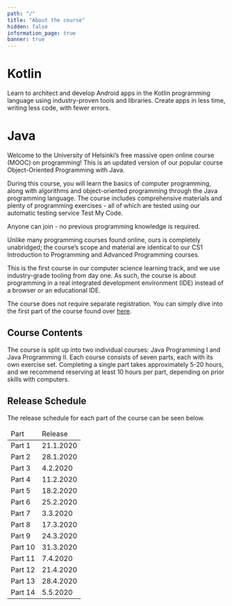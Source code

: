 ```yaml
---
path: "/"
title: "About the course"
hidden: false
information_page: true
banner: true
---
```


# Kotlin

<p>Learn to architect and develop Android apps in the Kotlin programming language using industry-proven tools and libraries. Create apps in less time, writing less code, with fewer errors.</p>

# Java

Welcome to the University of Helsinki’s free massive open online course (MOOC) on programming! This is an updated version of our popular course Object-Oriented Programming with Java.

During this course, you will learn the basics of computer programming, along with algorithms and object-oriented programming through the Java programming language. The course includes comprehensive materials and plenty of programming exercises - all of which are tested using our automatic testing service Test My Code.

Anyone can join - no previous programming knowledge is required.

Unlike many programming courses found online, ours is completely unabridged; the course’s scope and material are identical to our CS1 Introduction to Programming and Advanced Programming courses.

This is the first course in our computer science learning track, and we use industry-grade tooling from day one. As such, the course is about programming in a real integrated development environment (IDE) instead of a browser or an educational IDE.

The course does not require separate registration. You can simply dive into the first part of the course found over [here](/part-1).

## Course Contents

The course is split up into two individual courses: Java Programming I and Java Programming II. Each course consists of seven parts, each with its own exercise set. Completing a single part takes approximately 5-20 hours, and we recommend reserving at least 10 hours per part, depending on prior skills with computers.

## Release Schedule

The release schedule for each part of the course can be seen below.

<table>
  <thead>
    <tr>
      <td>Part</td>
      <td>Release</td>
    </tr>
  </th>
  <tbody>
    <tr>
      <td>Part 1</td>
      <td>21.1.2020</td>
    </tr>
    <tr>
      <td>Part 2</td>
      <td>28.1.2020</td>
    </tr>
    <tr>
      <td>Part 3</td>
      <td>4.2.2020</td>
    </tr>
    <tr>
      <td>Part 4</td>
      <td>11.2.2020</td>
    </tr>
    <tr>
      <td>Part 5</td>
      <td>18.2.2020</td>
    </tr>
    <tr>
      <td>Part 6</td>
      <td>25.2.2020</td>
    </tr>
    <tr>
      <td>Part 7</td>
      <td>3.3.2020</td>
    </tr>
    <tr>
      <td>Part 8</td>
      <td>17.3.2020</td>
    </tr>
    <tr>
      <td>Part 9</td>
      <td>24.3.2020</td>
    </tr>
    <tr>
      <td>Part 10</td>
      <td>31.3.2020</td>
    </tr>
    <tr>
      <td>Part 11</td>
      <td>7.4.2020</td>
    </tr>
    <tr>
      <td>Part 12</td>
      <td>21.4.2020</td>
    </tr>
    <tr>
      <td>Part 13</td>
      <td>28.4.2020</td>
    </tr>
    <tr>
      <td>Part 14</td>
      <td>5.5.2020</td>
    </tr>
  </tbody>
</table>
